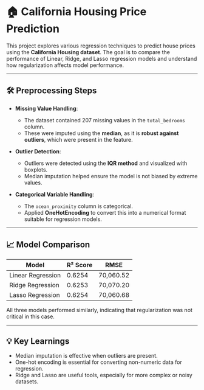 # 🏠 California Housing Price Prediction

This project explores various regression techniques to predict house prices using the **California Housing dataset**. The goal is to compare the performance of Linear, Ridge, and Lasso regression models and understand how regularization affects model performance.

---

## 🛠️ Preprocessing Steps

- **Missing Value Handling**:
  - The dataset contained 207 missing values in the `total_bedrooms` column.
  - These were imputed using the **median**, as it is **robust against outliers**, which were present in the feature.

- **Outlier Detection**:
  - Outliers were detected using the **IQR method** and visualized with boxplots.
  - Median imputation helped ensure the model is not biased by extreme values.

- **Categorical Variable Handling**:
  - The `ocean_proximity` column is categorical.
  - Applied **OneHotEncoding** to convert this into a numerical format suitable for regression models.

---

## 📈 Model Comparison

| Model              | R² Score | RMSE           |
|-------------------|----------|----------------|
| Linear Regression | 0.6254   | 70,060.52      |
| Ridge Regression  | 0.6253   | 70,070.20      |
| Lasso Regression  | 0.6254   | 70,060.68      |

All three models performed similarly, indicating that regularization was not critical in this case.

---

## 💡 Key Learnings

- Median imputation is effective when outliers are present.
- One-hot encoding is essential for converting non-numeric data for regression.
- Ridge and Lasso are useful tools, especially for more complex or noisy datasets.

